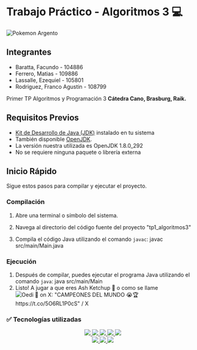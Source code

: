 # Trabajo Práctico - Algoritmos 3 💻
![Pokemon Argento](https://i.kym-cdn.com/photos/images/newsfeed/002/318/953/867.jpg)

  

## Integrantes

- Baratta, Facundo - 104886
- Ferrero, Matias - 109886
- Lassalle, Ezequiel - 105801
- Rodriguez, Franco Agustin - 108799

Primer TP Algoritmos y Programación 3 **Cátedra Cano, Brasburg, Raik.**

## Requisitos Previos

- [Kit de Desarrollo de Java (JDK)](https://www.oracle.com/java/technologies/javase-downloads.html) instalado en tu sistema
- También disponible [OpenJDK](https://jdk.java.net/).
- La versión nuestra utilizada es OpenJDK 1.8.0_292
- No se requiere ninguna paquete o librería externa

## Inicio Rápido

Sigue estos pasos para compilar y ejecutar el proyecto.

### Compilación

1. Abre una terminal o símbolo del sistema.
2. Navega al directorio del código fuente del proyecto "tp1_algoritmos3"

3. Compila el código Java utilizando el comando `javac`:
javac src/main/Main.java

### Ejecución

1. Después de compilar, puedes ejecutar el programa Java utilizando el comando `java`:
java src/main/Main
2. Listo! A jugar a que eres Ash Ketchup 🍅 o como se llame
![Oedi  on X: "CAMPEONES DEL MUNDO 😭🏆 https://t.co/5O6RL1P0cS" / X](https://encrypted-tbn0.gstatic.com/images?q=tbn:ANd9GcQw85sPJ_7IlXtxt4k2HMVhy7mQ3yul77u2-85P9v7ZlyTd2uFV9to-5hgJzqg_35GxrRM&usqp=CAU)

### ✅ Tecnologías utilizadas
  <p align="center">
    <a href="https://www.java.com/" target="_blank">
      <img src="https://img.shields.io/badge/Java-ED8B00?style=for-the-badge&logo=openjdk&logoColor=white">
    </a>
    <a href="https://www.jetbrains.com/es-es/idea/">
      <img src="https://img.shields.io/badge/IntelliJ_IDEA-000000.svg?style=for-the-badge&logo=intellij-idea&logoColor=white">
    <a href="https://code.visualstudio.com/" target="_blank">
      <img src="https://img.shields.io/badge/Visual%20Studio%20Code-0078d7.svg?style=for-the-badge&logo=visual-studio-code&logoColor=white">
    </a>
    <a href="https://es.wikipedia.org/wiki/GNU/Linux" target="_blank">
      <img src="https://img.shields.io/badge/Linux-FCC624?style=for-the-badge&logo=linux&logoColor=black">
    </a>
    <a href="https://git-scm.com/" target="_blank">
      <img src="https://img.shields.io/badge/git-%23F05033.svg?style=for-the-badge&logo=git&logoColor=white">
    </a>
    <br>
    <a href="https://github.com/" target="_blank">
      <img src="https://img.shields.io/badge/github-%23121011.svg?style=for-the-badge&logo=github&logoColor=white">
    </a>
    <a href="https://discord.com/" target="_blank">
      <img src="https://img.shields.io/badge/Discord-%235865F2.svg?style=for-the-badge&logo=discord&logoColor=white">
    </a>
    <a href="https://es.wikipedia.org/wiki/Microsoft_Windows" target="_blank">
      <img src="https://img.shields.io/badge/Windows-0078D6?style=for-the-badge&logo=windows&logoColor=white)">
    </a>  
   </p>
   
